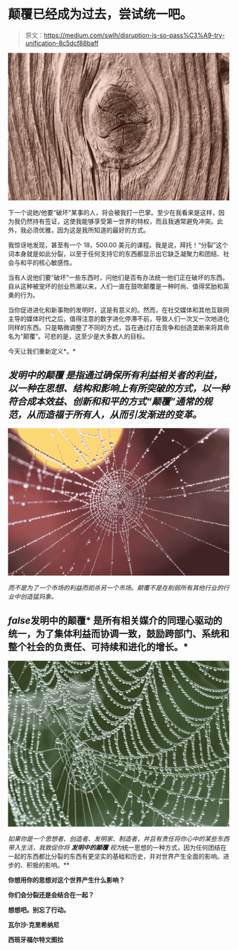# 颠覆已经成为过去，尝试统一吧。

> 原文：<https://medium.com/swlh/disruption-is-so-pass%C3%A9-try-unification-8c5dcf88baff>

![](img/4a29402838cfc3122bb3cd67e2413283.png)

下一个说她/他要“破坏”某事的人，将会被我打一巴掌。至少在我看来是这样，因为我仍然持有签证，这使我能够享受第一世界的特权，而且我通常避免冲突。此外，我必须优雅，因为这是我所知道的最好的方式。

我惊讶地发现，甚至有一个 18，500.00 美元的课程。我是说，拜托！“分裂”这个词本身就是如此分裂，以至于任何支持它的东西都显示出它缺乏凝聚力和团结、社会与和平的核心敏感性。

当有人说他们要“破坏”一些东西时，问他们是否有办法统一他们正在破坏的东西。自从这种被宠坏的创业热潮以来，人们一直在鼓吹颠覆是一种时尚、值得奖励和英勇的行为。

当你促进进化和新事物的发明时，这是有意义的。然而，在社交媒体和其他互联网主导的媒体时代之后，值得注意的数字进化停滞不前，导致人们一次又一次地进化同样的东西。只是略微调整了不同的方式，旨在通过打击竞争和创造垄断来将其命名为“颠覆”。可悲的是，这至少是大多数人的目标。

今天让我们重新定义*。*

## ****发明中的颠覆*** 是指通过确保所有利益相关者的利益，以一种在思想、结构和影响上有所突破的方式，以一种符合成本效益、创新和和平的方式“颠覆”通常的规范，从而造福于所有人，从而引发渐进的变革。*

*![](img/2f9744debcdd9a503fa74dc453bb0183.png)*

*而不是为了一个市场的利益而扼杀另一个市场。颠覆不是在削弱所有其他行业的行业中创造猛犸象。*

## *false***发明中的颠覆*** 是所有相关媒介的同理心驱动的统一，为了集体利益而协调一致，鼓励跨部门、系统和整个社会的负责任、可持续和进化的增长。*

*![](img/beeb9cc8a892a8a946a5b7fe78f41dc8.png)*

*如果你是一个思想者、创造者、发明家、制造者，并且有责任将你心中的某些东西带入生活，我敦促你将 ***发明中的颠覆*** 视为*统一思想的一种方式，因为任何团结在一起的东西都比分裂的东西有更坚实的基础和历史，并对世界产生全面的影响。进步的、积极的影响。**

**你想用你的思想对这个世界产生什么影响？**

**你们会分裂还是会结合在一起？**

**想想吧。别忘了行动。**

**瓦尔沙·克里希纳尼**

**西班牙福尔特文图拉**